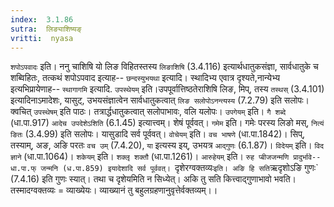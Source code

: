 ```yaml
---
index:  3.1.86
sutra:  लिङ्याशिष्यङ्
vritti:  nyasa
---
```


`शपोऽपवादः` इति। ननु चाशिषि यो लिङ विहितस्तस्य `लिङाशिषि` (3.4.116) इत्यार्थधातुकसंज्ञा, सार्वधातुके च शब्विहितः, तत्कथं शपोऽपवाद इत्याह-- `छन्दस्युभयथा` इत्यादि।
स्थादिभ्य एवात्र दृश्यते,नान्येभ्य इत्यभिप्रायेणाह-- `स्थागागमि` इत्यादि. `उपस्थेयम्` इति।उपपूर्वात्तिष्ठतेराशिषि लिङ, मिप्, तस्य `तस्थस्` (3.4.101) इत्यादिनाऽमादेशः, यासुट्, उभयसंज्ञात्वेन सार्वधातुकत्वात् `लिङ सलोपोऽनन्त्यस्य` (7.2.79) इति सलोपः। क्वचित् `उपस्थेषम्` इति पाठः। तत्रार्द्धधातुकत्वात् सलोपाभावः, वलि यलोपः। `उपगेयम्` इति। `गै शब्दे` (धा.पा.917) `आदेच उपदेशेऽशिति` (6.1.45) इत्यात्त्वम्। शेषं पूर्ववत्। `गमेम` इति। गमेः परस्य लिङो मस्, `नित्यं ङितः` (3.4.99) इति सलोपः। यासुडादि सर्व पूर्ववत्। `वोचेयम्` इति। `वच भाषणे` (धा.पा.1842)। सिप्, तस्याम्, अङ, अङि परतः `वच उम्` (7.4.20), `या` इत्यस्य इय्, उभयत्र `आद्गुणः` (6.1.87)। `विदेयम्` इति। `विद ज्ञाने` (धा.पा.1064)। `शकेयम्` इति। `शक्लृ शक्तौ` (धा.पा.1261)। `आरुहेयम्` इति। `रुह प्बीजजन्मणि प्रादुर्भावे-- धा.पा.फ् जन्मनि (ध.पा.859) इयादेशादि सर्व पूर्ववत्।
`दृशेरग्वक्तव्यः` इति। अङि हि सति `ऋदृशोऽङि गुणः` (7.4.16) इति गुणः स्यात्। तथा च दृशेयमिति न सिध्येत्। अकि तु सति कित्त्वाद्गुणाभावो भवति। तस्मादग्वक्तव्यः = व्याख्येयः। व्याख्यानं तु बहुलग्रहणानुवृत्तेर्वक्तव्यम्।।

